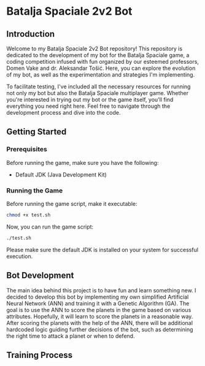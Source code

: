 # Batalja Spaciale 2v2 Bot

## Introduction

Welcome to my Batalja Spaciale 2v2 Bot repository!
This repository is dedicated to the development of my bot for the Batalja Spaciale game,
a coding competition infused with fun organized by our esteemed professors, 
Domen Vake and dr. Aleksandar Tošić. Here, you can explore the evolution of my bot, 
as well as the experimentation and strategies I'm implementing. 

To facilitate testing, I've included all the necessary resources for running not 
only my bot but also the Batalja Spaciale multiplayer game. Whether you're interested 
in trying out my bot or the game itself, you'll find everything you need right here. 
Feel free to navigate through the development process and dive into the code.


## Getting Started
### Prerequisites

Before running the game, make sure you have the following:
- Default JDK (Java Development Kit)

### Running the Game

Before running the game script, make it executable:
```bash
chmod +x test.sh
```
Now, you can run the game script:
```bash
./test.sh
```
Please make sure the default JDK is installed on your system for successful execution.

## Bot Development
The main idea behind this project is to have fun and learn something new. 
I decided to develop this bot by implementing my own simplified Artificial Neural 
Network (ANN) and training it with a Genetic Algorithm (GA). The goal is to use
the ANN to score the planets in the game based on various attributes. Hopefully, 
it will learn to score the planets in a reasonable way. After scoring the planets 
with the help of the ANN, there will be additional hardcoded logic guiding further 
decisions of the bot, such as determining the right time to attack a planet or when 
to defend.

## Training Process



